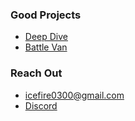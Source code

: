 ### Good Projects
- [Deep Dive](https://icefire03.itch.io/deep-dive)
- [Battle Van](https://discord.gg/MJTWPrZvS4)

### Reach Out
- [icefire0300@gmail.com](mailto:icefire0300@gmail.com)
- [Discord](https://discord.gg/users/850446900209516594)
